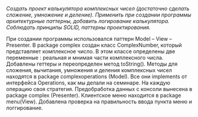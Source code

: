 *Создать проект калькулятора комплексных чисел (достаточно сделать сложение, умножение и деление).
Применить при создании программы архитектурные паттерны, добавить логирование калькулятора.
Соблюдать принципы SOLID, паттерны проектирования.*


При создании программы использовался паттерн Model – View – Presenter.
В package complex создан класс ComplexNumber‚ который представляет комплексное число.
В этом классе определены две переменные : реальная и мнимая части комплексного числа.
Добавлены геттеры и переопределен метод toString(). Методы для сложения‚ вычитания, умножения
и деления комплексных чисел находятся в package complexoperations (Model). Все они implements от
интерфейса Operations, как мы делали на семинаре. На каждую операцию  своя стратегия. 
Предобработка данных с консоли вынесена в package complex (Presenter). 
Клиентское меню находится в package menu(View). 
Добавлена проверка на правильность ввода пункта меню и логгирование.
